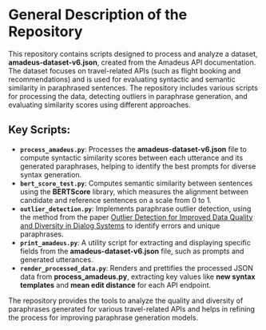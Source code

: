 # General Description of the Repository

This repository contains scripts designed to process and analyze a dataset, **amadeus-dataset-v6.json**, created from the Amadeus API documentation. The dataset focuses on travel-related APIs (such as flight booking and recommendations) and is used for evaluating syntactic and semantic similarity in paraphrased sentences. The repository includes various scripts for processing the data, detecting outliers in paraphrase generation, and evaluating similarity scores using different approaches.

## Key Scripts:
- **`process_amadeus.py`**: Processes the **amadeus-dataset-v6.json** file to compute syntactic similarity scores between each utterance and its generated paraphrases, helping to identify the best prompts for diverse syntax generation.
- **`bert_score_test.py`**: Computes semantic similarity between sentences using the **BERTScore** library, which measures the alignment between candidate and reference sentences on a scale from 0 to 1.
- **`outlier_detection.py`**: Implements paraphrase outlier detection, using the method from the paper [Outlier Detection for Improved Data Quality and Diversity in Dialog Systems](https://aclanthology.org/N19-1051.pdf) to identify errors and unique paraphrases.
- **`print_amadeus.py`**: A utility script for extracting and displaying specific fields from the **amadeus-dataset-v6.json** file, such as prompts and generated utterances.
- **`render_processed_data.py`**: Renders and prettifies the processed JSON data from **process_amadeus.py**, extracting key values like **new syntax templates** and **mean edit distance** for each API endpoint.

The repository provides the tools to analyze the quality and diversity of paraphrases generated for various travel-related APIs and helps in refining the process for improving paraphrase generation models.
